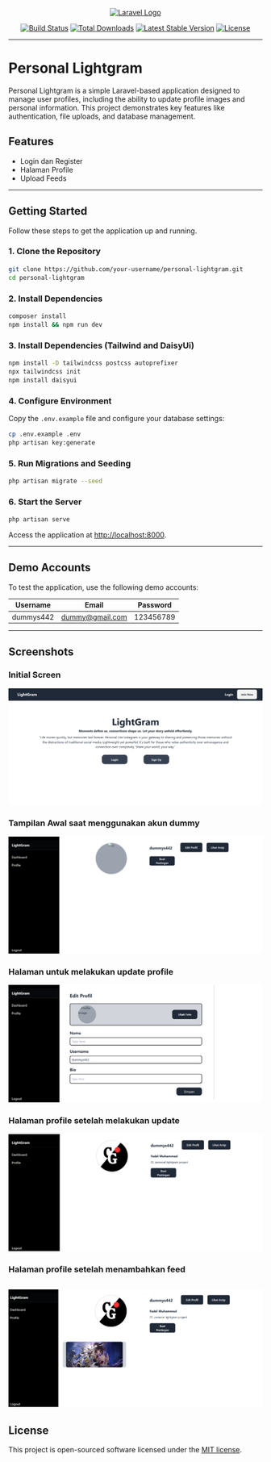 <p align="center"><a href="https://laravel.com" target="_blank"><img src="https://raw.githubusercontent.com/laravel/art/master/logo-lockup/5%20SVG/2%20CMYK/1%20Full%20Color/laravel-logolockup-cmyk-red.svg" width="400" alt="Laravel Logo"></a></p>

<p align="center">
<a href="https://github.com/laravel/framework/actions"><img src="https://github.com/laravel/framework/workflows/tests/badge.svg" alt="Build Status"></a>
<a href="https://packagist.org/packages/laravel/framework"><img src="https://img.shields.io/packagist/dt/laravel/framework" alt="Total Downloads"></a>
<a href="https://packagist.org/packages/laravel/framework"><img src="https://img.shields.io/packagist/v/laravel/framework" alt="Latest Stable Version"></a>
<a href="https://packagist.org/packages/laravel/framework"><img src="https://img.shields.io/packagist/l/laravel/framework" alt="License"></a>
</p>

---

# Personal Lightgram

Personal Lightgram is a simple Laravel-based application designed to manage user profiles, including the ability to update profile images and personal information. This project demonstrates key features like authentication, file uploads, and database management.

## Features

- Login dan Register
- Halaman Profile
- Upload Feeds

---

## Getting Started

Follow these steps to get the application up and running.

### 1. Clone the Repository
```bash
git clone https://github.com/your-username/personal-lightgram.git
cd personal-lightgram
```

### 2. Install Dependencies
```bash
composer install
npm install && npm run dev
```

### 3. Install Dependencies (Tailwind and DaisyUi)
```bash
npm install -D tailwindcss postcss autoprefixer
npx tailwindcss init
npm install daisyui
```

### 4. Configure Environment
Copy the `.env.example` file and configure your database settings:
```bash
cp .env.example .env
php artisan key:generate
```

### 5. Run Migrations and Seeding
```bash
php artisan migrate --seed
```

### 6. Start the Server
```bash
php artisan serve
```
Access the application at [http://localhost:8000](http://localhost:8000).

---

## Demo Accounts

To test the application, use the following demo accounts:

| Username | Email             | Password   |
|----------|-------------------|------------|
| dummys442| dummy@gmail.com   | 123456789  |

---

## Screenshots

### Initial Screen

![alt text](https://github.com/Fadel442/Personal-Lite-Instagram/blob/main/public/images/ss1.PNG?raw=true)
### Tampilan Awal saat menggunakan akun dummy
![alt text](https://github.com/Fadel442/Personal-Lite-Instagram/blob/main/public/images/ss2.PNG?raw=true)

### Halaman untuk melakukan update profile
![alt text](https://github.com/Fadel442/Personal-Lite-Instagram/blob/main/public/images/ss3.PNG?raw=true)

### Halaman profile setelah melakukan update
![alt text](https://github.com/Fadel442/Personal-Lite-Instagram/blob/main/public/images/ss4.PNG?raw=true)

### Halaman profile setelah menambahkan feed
![alt text](https://github.com/Fadel442/Personal-Lite-Instagram/blob/main/public/images/ss5.PNG?raw=true)
---

## License

This project is open-sourced software licensed under the [MIT license](https://opensource.org/licenses/MIT).

